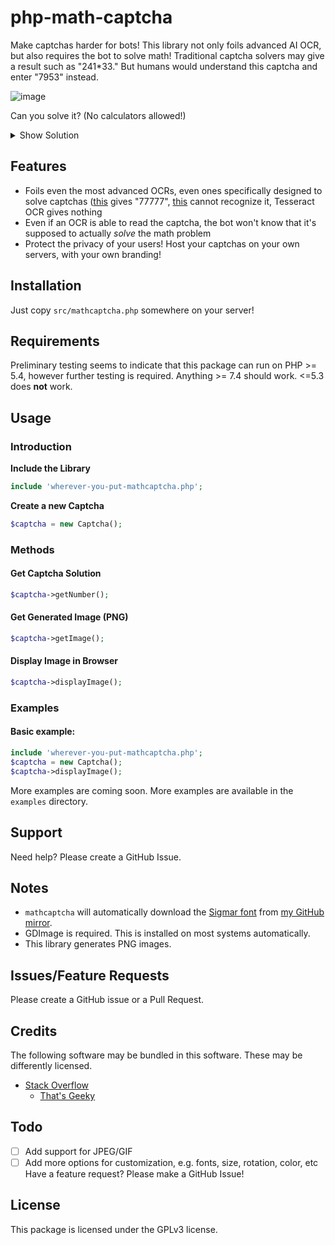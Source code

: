 # php-math-captcha

Make captchas harder for bots! This library not only foils advanced AI OCR, but also requires the bot to solve math! Traditional captcha solvers may give a result such as "241\*33." But humans would understand this captcha and enter "7953" instead.

![image](https://user-images.githubusercontent.com/76186054/234424702-8d731d4f-1e04-41fa-a472-43f8a5b8118e.png)

Can you solve it? (No calculators allowed!)

<details>
 <summary>Show Solution</summary>
 
 73\*2\*2\*4\*(2+1)
 
 = 73\*2\*2\*4\*3
 
 = 73\*4\*12
 
 = 73\*48 (OK fine you can use a calculator on this one)
 
 **= 3504**
 
</details>

## Features

 - Foils even the most advanced OCRs, even ones specifically designed to solve captchas ([this](https://huggingface.co/spaces/keras-io/ocr-for-captcha) gives "77777", [this](https://www.onlineocr.net/) cannot recognize it, Tesseract OCR gives nothing
 - Even if an OCR is able to read the captcha, the bot won't know that it's supposed to actually *solve* the math problem
 - Protect the privacy of your users! Host your captchas on your own servers, with your own branding!

## Installation
Just copy `src/mathcaptcha.php` somewhere on your server!
## Requirements
Preliminary testing seems to indicate that this package can run on PHP >= 5.4, however further testing is required. Anything >= 7.4 should work. <=5.3 does **not** work.
## Usage
### Introduction
**Include the Library**
```php
include 'wherever-you-put-mathcaptcha.php';
```
**Create a new Captcha**
```php
$captcha = new Captcha();
```
### Methods
#### Get Captcha Solution
```php
$captcha->getNumber();
```
#### Get Generated Image (PNG)
```php
$captcha->getImage();
```
#### Display Image in Browser
```php
$captcha->displayImage();
```
### Examples
#### Basic example:
```php
include 'wherever-you-put-mathcaptcha.php';
$captcha = new Captcha();
$captcha->displayImage();
```
More examples are coming soon.
More examples are available in the `examples` directory.
## Support
Need help? Please create a GitHub Issue.
## Notes
 - `mathcaptcha` will automatically download the [Sigmar font](https://fonts.google.com/specimen/Sigmar) from [my GitHub mirror](https://github.com/fakerybakery/libincludes/tree/main/fonts/sigmar).
 - GDImage is required. This is installed on most systems automatically.
 - This library generates PNG images.
## Issues/Feature Requests
Please create a GitHub issue or a Pull Request.
## Credits
The following software may be bundled in this software. These may be differently licensed.
- [Stack Overflow](https://stackoverflow.com/a/47362429)
  - [That's Geeky](https://www.thatsgeeky.com/2011/03/prime-factoring-with-php/)
## Todo
 - [ ] Add support for JPEG/GIF
 - [ ] Add more options for customization, e.g. fonts, size, rotation, color, etc
Have a feature request? Please make a GitHub Issue!
## License
This package is licensed under the GPLv3 license.
